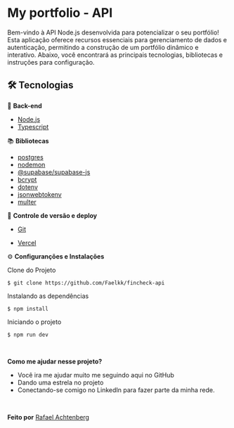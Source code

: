 # My portfolio - API

Bem-vindo à API Node.js desenvolvida para potencializar o seu portfólio! Esta aplicação oferece recursos essenciais para gerenciamento de dados e autenticação, permitindo a construção de um portfólio dinâmico e interativo. Abaixo, você encontrará as principais tecnologias, bibliotecas e instruções para configuração.

## 🛠️ Tecnologias

📁 **Back-end**

-   [Node.js](https://nodejs.org/en)
-   [Typescript](https://www.typescriptlang.org/)

📚 **Bibliotecas**

-   [postgres](https://www.npmjs.com/package/postgres)
-   [nodemon](https://www.npmjs.com/package/nodemon)
-   [@supabase/supabase-js](https://www.npmjs.com/package/@supabase/supabase-js)
-   [bcrypt](https://www.npmjs.com/package/bcrypt)
-   [dotenv](https://www.npmjs.com/package/dotenv)
-   [jsonwebtokenv](https://www.npmjs.com/package/jsonwebtoken)
-   [multer](https://www.npmjs.com/package/multer)

🔋 **Controle de versão e deploy**

-   [Git](https://git-scm.com)

-   [Vercel](https://vercel.com/)

⚙️ **Configuranções e Instalações**

Clone do Projeto

    $ git clone https://github.com/Faelkk/fincheck-api

Instalando as dependências

    $ npm install

Iniciando o projeto

    $ npm run dev

<br>

**Como me ajudar nesse projeto?**

-   Você ira me ajudar muito me seguindo aqui no GitHub
-   Dando uma estrela no projeto
-   Conectando-se comigo no LinkedIn para fazer parte da minha rede.

<br>

**Feito por**
[Rafael Achtenberg](linkedin.com/in/rafael-achtenberg-7a4b12284/)
